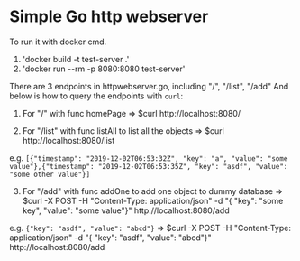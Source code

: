 <h1>Simple Go http webserver</h1>

To run it with docker cmd.
1. 'docker build -t test-server .'
2. 'docker run --rm -p 8080:8080 test-server'

There are 3 endpoints in httpwebserver.go, including "/", "/list", "/add"
And below is how to query the endpoints with `curl`:

1. For "/" with func homePage
=> $curl http://localhost:8080/

2. For "/list" with func listAll to list all the objects
=> $curl http://localhost:8080/list

e.g.  `[{"timestamp": "2019-12-02T06:53:32Z", "key": "a", "value": "some value"},{"timestamp": "2019-12-02T06:53:35Z", "key": "asdf", "value": "some other value"}]`

3. For "/add" with func addOne to add one object to dummy database
=> $curl -X POST -H "Content-Type: application/json" -d "{ \"key\": \"some key\",  \"value\": \"some value\"}" http://localhost:8080/add

e.g.  `{"key": "asdf", "value": "abcd"}`
=> $curl -X POST -H "Content-Type: application/json" -d "{ \"key\": \"asdf\",  \"value\": \"abcd\"}" http://localhost:8080/add
